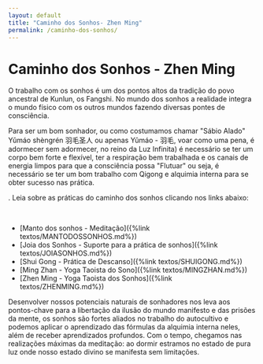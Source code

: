 ```yaml
---
layout: default
title: "Caminho dos Sonhos- Zhen Ming"
permalink: /caminho-dos-sonhos/
---
```


# Caminho dos Sonhos - Zhen Ming
 

O trabalho com os sonhos é um dos pontos altos da tradição do povo ancestral de Kunlun, os Fangshi. No mundo dos sonhos a realidade integra o mundo físico com os outros mundos fazendo diversas pontes de consciência.  

 
Para ser um bom sonhador, ou como costumamos chamar "Sábio Alado" Yǔmáo shèngrén 羽毛圣人 ou apenas Yǔmáo - 羽毛, voar como uma pena, é adormecer sem adormecer, no reino da Luz Infinita) é necessário se ter um corpo bem forte e flexível, ter a respiração bem trabalhada e os canais de energia limpos para que a consciência possa "Flutuar" ou seja, é necessário se ter um bom trabalho com Qigong e alquimia interna para se obter sucesso nas prática.  

.
Leia sobre as práticas do caminho dos sonhos clicando nos links abaixo:  

​
- [Manto dos sonhos - Meditação]({%link textos/MANTODOSSONHOS.md%})
- [Joia dos Sonhos - Suporte para a prática de sonhos]({%link textos/JOIASONHOS.md%})
- [Shui Gong - Prática de Descanso]({%link textos/SHUIGONG.md%})
- [Ming Zhan - Yoga Taoista do Sono]({%link textos/MINGZHAN.md%})
- [Zhen Ming - Yoga Taoista dos Sonhos]({%link textos/ZHENMING.md%})  

 
Desenvolver nossos potenciais naturais de sonhadores nos leva aos pontos-chave para a libertação da ilusão do mundo manifesto e das prisões da mente, os sonhos são fortes aliados no trabalho do autocultivo e podemos aplicar o aprendizado das fórmulas da alquimia interna neles, além de receber aprendizados profundos. Com o tempo, chegamos nas realizações máximas da meditação: ao dormir estramos no estado de pura luz onde nosso estado divino se manifesta sem limitações.